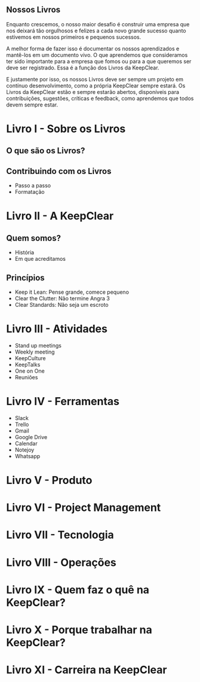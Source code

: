 ## Nossos Livros

Enquanto crescemos, o nosso maior desafio é construir uma empresa que nos deixará tão orgulhosos e felizes a cada novo grande sucesso quanto estivemos em nossos primeiros e pequenos sucessos.

A melhor forma de fazer isso é documentar os nossos aprendizados e mantê-los em um documento vivo. O que aprendemos que consideramos ter sido importante para a empresa que fomos ou para a que queremos ser deve ser registrado. Essa é a função dos Livros da KeepClear.

E justamente por isso, os nossos Livros deve ser sempre um projeto em contínuo desenvolvimento, como a própria KeepClear sempre estará. Os Livros da KeepClear estão e sempre estarão abertos, disponíveis para contribuições, sugestões, críticas e feedback, como aprendemos que todos devem sempre estar.


# Livro I - Sobre os Livros
## O que são os Livros?
## Contribuindo com os Livros
- Passo a passo
- Formatação

# Livro II - A KeepClear
## Quem somos?
- História
- Em que acreditamos

## Princípios
- Keep it Lean: Pense grande, comece pequeno
- Clear the Clutter: Não termine Angra 3
- Clear Standards: Não seja um escroto

# Livro III - Atividades
- Stand up meetings
- Weekly meeting
- KeepCulture
- KeepTalks
- One on One
- Reuniões

# Livro IV - Ferramentas
- Slack
- Trello
- Gmail
- Google Drive
- Calendar
- Notejoy
- Whatsapp

# Livro V - Produto

# Livro VI - Project Management

# Livro VII - Tecnologia

# Livro VIII - Operações

# Livro IX - Quem faz o quê na KeepClear?

# Livro X - Porque trabalhar na KeepClear?

# Livro XI - Carreira na KeepClear
